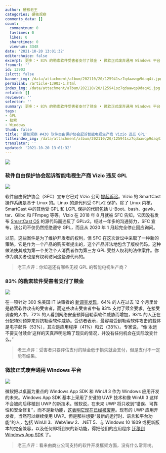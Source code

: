 ```yaml
---
author: 硬核老王
categories: 硬核观察
comments_data: []
count:
  commentnum: 0
  favtimes: 0
  likes: 0
  sharetimes: 0
  viewnum: 3348
date: '2021-10-20 13:01:32'
editorchoice: false
excerpt: 更多：• 83% 的勒索软件受害者支付了赎金 • 微软正式废弃通用 Windows 平台
fromurl: ''
id: 13903
islctt: false
banner_img: /data/attachment/album/202110/20/125941sz7qdaawqp9daq4i.jpg
permalink: /article-13903-1.html
index_img: /data/attachment/album/202110/20/125941sz7qdaawqp9daq4i.jpg
related: []
reviewer: ''
selector: ''
summary: 更多：• 83% 的勒索软件受害者支付了赎金 • 微软正式废弃通用 Windows 平台
tags:
- GPL
- 勒索
- Windows
thumb: false
title: '硬核观察 #430 软件自由保护协会起诉智能电视生产商 Vizio 违反 GPL'
titleindex_img: /data/attachment/album/202110/20/125941sz7qdaawqp9daq4i.jpg
translator: ''
updated: '2021-10-20 13:01:32'
---
```


![](/data/attachment/album/202110/20/125941sz7qdaawqp9daq4i.jpg)


### 软件自由保护协会起诉智能电视生产商 Vizio 违反 GPL


![](/data/attachment/album/202110/20/125955ccc1ccaww7qlhfgq.jpg)


软件自由保护协会（SFC）宣布它已对 Vizio 公司 [提起诉讼](https://sfconservancy.org/news/2021/oct/19/vizio-lawsuit/)。Vizio 的 SmartCast 操作系统是基于 Linux 的。Linux 的源代码受 GPLv2 保护。除了 Linux 内核，SmartCast 中的其他受 GPL 和 LGPL 保护的代码包括 U-Boot、bash、gawk、tar、Glibc 和 FFmpeg 等等。Vizio 在 2018 年 8 月就被 SFC 告知，它因没有发布 [SmartCast OS](https://www.vizio.com/en/smartcast) 的源代码而违反了 GPLv2。经过一年多的沟通努力，SFC 宣布，该公司不仅仍然拒绝遵守 GPL，而且从 2020 年 1 月起完全停止回应询问。


以前，这些案件是为了维护开发者的权利，但 SFC 在这次诉讼中采取了一种新的策略。它是作为一个产品的购买者提出的，这个产品非法地包含了版权代码。这种做法使其成为第一个关注个人消费者作为第三方 GPL 受益人权利的法律案件。你作为购买者也是有权利访问这些源代码的。



> 
> 老王点评：你知道还有哪些无视 GPL 的智能电视生产商？
> 
> 
> 


### 83% 的勒索软件受害者支付了赎金


![](/data/attachment/album/202110/20/130024seaj2mp4g4e2anlj.jpg)


在一项针对 300 名美国 IT 决策者的 [新调查发现](https://thycotic.com/resources/ransomware-survey-and-report-2021/)，64% 的人在过去 12 个月里曾是勒索软件攻击的受害者，而这些攻击受害者中有 83% 支付了赎金要求。在接受调查的人中，72% 的人看到网络安全预算因勒索软件威胁而增加，93% 的人正在分配特别预算来对抗勒索软件威胁。受访者表示，最容易受到勒索软件攻击的载体是电子邮件（53%），其次是应用程序（41%）和云（38%）。专家说，“像‘永远不要支付赎金’这样的天真声明忽略了现实的情况，并没有任何机会在实际改变什么。”



> 
> 老王点评：受害者只要评估支付的赎金低于损失就会支付，但是支付不一定能有结果。
> 
> 
> 


### 微软正式废弃通用 Windows 平台


![](/data/attachment/album/202110/20/130118jjnej1ukjjjkwe7f.png)


微软把以桌面为重点的 Windows App SDK 和 WinUI 3 作为 Windows 应用开发的未来。Windows App SDK 基本上采用了关键的 UWP 技术和像 WinUI 3 这样不会被向后移植到 UWP 的新技术。微软说，在未来 UWP 将只收到“错误、可靠性和安全修复”，而不是新功能，[这表明它现在已经被废弃](https://www.thurrott.com/dev/258377/microsoft-officially-deprecates-uwp)。现有的 UWP 应用开发者，当然可以继续使用 UWP。但是那些想要“最新的运行时、语言和平台功能”的人，包括 WinUI 3、WebView 2、.NET 5、与 Windows 10 1809 或更新版本的完全兼容，以及任何即将到来的新功能，得把他们的应用程序 [迁移到 Windows App SDK](https://docs.microsoft.com/en-us/windows/apps/windows-app-sdk/migrate-to-windows-app-sdk/overall-migration-strategy) 了。



> 
> 老王点评：看来由商业公司支持的软件开发框架方面，没有什么常青树。
> 
> 
>